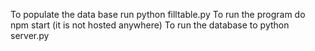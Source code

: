 To populate the data base run python filltable.py
To run the program do npm start (it is not hosted anywhere)
To run the database to python server.py
